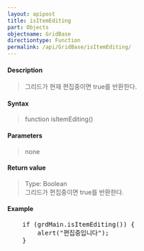 ```yaml
---
layout: apipost
title: isItemEditing
part: Objects
objectname: GridBase
directiontype: Function
permalink: /api/GridBase/isItemEditing/
---
```



#### Description

> 그리드가 현재 편집중이면 true를 반환한다.

#### Syntax

> function isItemEditing()

#### Parameters

> none

#### Return value

> Type: Boolean  
> 그리드가 편집중이면 true를 반환한다.

#### Example

<pre class="prettyprint">
    if (grdMain.isItemEditing()) {
        alert("편집중입니다");
    }
</pre>
